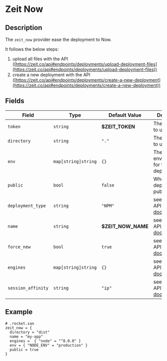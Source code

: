 # Zeit Now

## Description

The `zeit_now` provider ease the deployment to Now.

It follows the below steps:
1. upload all files with the API ([https://zeit.co/api#endpoints/deployments/upload-deployment-files](https://zeit.co/api#endpoints/deployments/upload-deployment-files))
2. create a new deployment with the API ([https://zeit.co/api#endpoints/deployments/create-a-new-deployment](https://zeit.co/api#endpoints/deployments/create-a-new-deployment))

## Fields

| Field | Type | Default Value | Description |
| ----- | -----| ------------- |------------ |
| `token` | `string` | **$ZEIT_TOKEN** | The zeit token to use |
| `directory` | `string` | `"."` | The directory to upload |
| `env` | `map[string]string` | `{}` | The environnement for the deployment |
| `public` | `bool` | `false` | Whether the deployment is public or not |
| `deployment_type` | `string` | `"NPM"` | see the zeit API [documentation](https://zeit.co/api#endpoints/deployments/create-a-new-deployment) |
| `name` | `string` | **$ZEIT_NOW_NAME** | see the zeit API [documentation](https://zeit.co/api#endpoints/deployments/create-a-new-deployment) |
| `force_new` | `bool` | `true` | see the zeit API [documentation](https://zeit.co/api#endpoints/deployments/create-a-new-deployment) |
| `engines` | `map[string]string` | `{}` | see the zeit API [documentation](https://zeit.co/api#endpoints/deployments/create-a-new-deployment) |
| `session_affinity` | `string` | `"ip"` | see the zeit API [documentation](https://zeit.co/api#endpoints/deployments/create-a-new-deployment) |


## Example

```san
# .rocket.san
zeit_now = {
  directory = "dist"
  name = "my-app"
  engines =  { "node" = "^8.0.0" }
  env = { "NODE_ENV" = "production" }
  public = true
}
```
